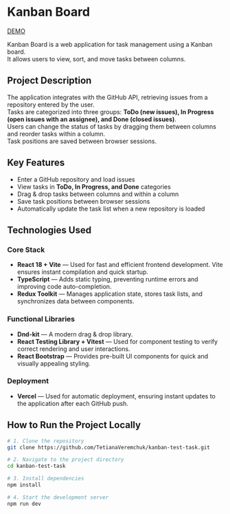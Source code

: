 # Kanban Board

[DEMO](https://kanban-test-task-8xqs95ukb-tetiana-veremchuks-projects.vercel.app/)

Kanban Board is a web application for task management using a Kanban board.  
It allows users to view, sort, and move tasks between columns.

## Project Description
The application integrates with the GitHub API, retrieving issues from a repository entered by the user.  
Tasks are categorized into three groups: **ToDo (new issues), In Progress (open issues with an assignee), and Done (closed issues)**.  
Users can change the status of tasks by dragging them between columns and reorder tasks within a column.  
Task positions are saved between browser sessions.

## Key Features
- Enter a GitHub repository and load issues
- View tasks in **ToDo, In Progress, and Done** categories
- Drag & drop tasks between columns and within a column
- Save task positions between browser sessions
- Automatically update the task list when a new repository is loaded

## Technologies Used

### Core Stack
- **React 18 + Vite** — Used for fast and efficient frontend development. Vite ensures instant compilation and quick startup.
- **TypeScript** — Adds static typing, preventing runtime errors and improving code auto-completion.
- **Redux Toolkit** — Manages application state, stores task lists, and synchronizes data between components.

### Functional Libraries
- **Dnd-kit** — A modern drag & drop library. 
- **React Testing Library + Vitest** — Used for component testing to verify correct rendering and user interactions.
- **React Bootstrap** — Provides pre-built UI components for quick and visually appealing styling.

### Deployment
- **Vercel** — Used for automatic deployment, ensuring instant updates to the application after each GitHub push.

## How to Run the Project Locally

```sh
# 1. Clone the repository
git clone https://github.com/TetianaVeremchuk/kanban-test-task.git

# 2. Navigate to the project directory
cd kanban-test-task

# 3. Install dependencies
npm install

# 4. Start the development server
npm run dev
